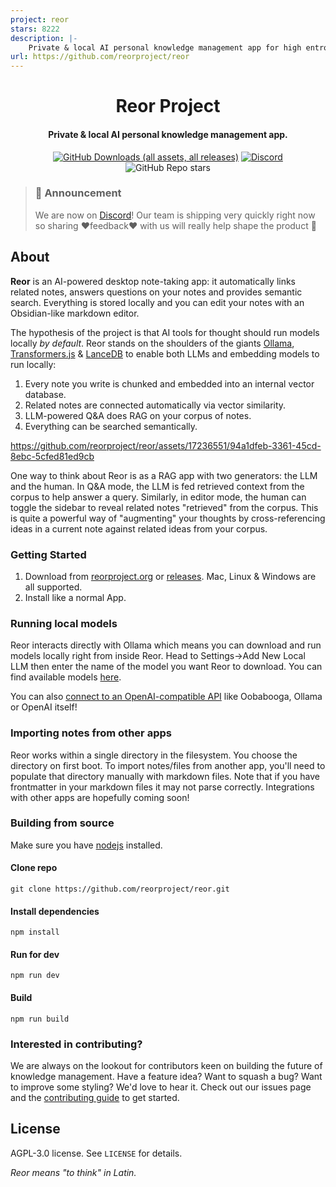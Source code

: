 ```yaml
---
project: reor
stars: 8222
description: |-
    Private & local AI personal knowledge management app for high entropy people.
url: https://github.com/reorproject/reor
---
```


<h1 align="center">Reor Project</h1>
<!-- <p align="center">
    <img src="logo_or_graphic_representation.png" alt="Reor Logo">
</p> -->

<h4 align="center">
Private & local AI personal knowledge management app.</h4>

<p align="center">
    <a href="https://tooomm.github.io/github-release-stats/?username=reorproject&repository=reor">    <img alt="GitHub Downloads (all assets, all releases)" src="https://img.shields.io/github/downloads/reorproject/reor/total"></a>
<a href="https://discord.gg/b7zanGCTUY" target="_blank"><img src="https://dcbadge.vercel.app/api/server/QBhGUFJYuH?style=flat&compact=true" alt="Discord"></a>
    <img alt="GitHub Repo stars" src="https://img.shields.io/github/stars/reorproject/reor">

</p>

> ### 📢 Announcement
>
> We are now on [Discord](https://discord.gg/b7zanGCTUY)! Our team is shipping very quickly right now so sharing ❤️feedback❤️ with us will really help shape the product 🚀

## About

**Reor** is an AI-powered desktop note-taking app: it automatically links related notes, answers questions on your notes and provides semantic search. Everything is stored locally and you can edit your notes with an Obsidian-like markdown editor.

The hypothesis of the project is that AI tools for thought should run models locally _by default_. Reor stands on the shoulders of the giants [Ollama](https://github.com/ollama/ollama), [Transformers.js](https://github.com/xenova/transformers.js) & [LanceDB](https://github.com/lancedb/lancedb) to enable both LLMs and embedding models to run locally:

1. Every note you write is chunked and embedded into an internal vector database.
2. Related notes are connected automatically via vector similarity.
3. LLM-powered Q&A does RAG on your corpus of notes.
4. Everything can be searched semantically.

<https://github.com/reorproject/reor/assets/17236551/94a1dfeb-3361-45cd-8ebc-5cfed81ed9cb>

One way to think about Reor is as a RAG app with two generators: the LLM and the human. In Q&A mode, the LLM is fed retrieved context from the corpus to help answer a query. Similarly, in editor mode, the human can toggle the sidebar to reveal related notes "retrieved" from the corpus. This is quite a powerful way of "augmenting" your thoughts by cross-referencing ideas in a current note against related ideas from your corpus.

### Getting Started

1. Download from [reorproject.org](https://reorproject.org) or [releases](https://github.com/reorproject/reor/releases). Mac, Linux & Windows are all supported.
2. Install like a normal App.

### Running local models

Reor interacts directly with Ollama which means you can download and run models locally right from inside Reor. Head to Settings->Add New Local LLM then enter the name of the model you want Reor to download. You can find available models [here](https://ollama.com/library).

You can also [connect to an OpenAI-compatible API](https://www.reorproject.org/docs/documentation/openai-like-api) like Oobabooga, Ollama or OpenAI itself!

### Importing notes from other apps

Reor works within a single directory in the filesystem. You choose the directory on first boot.
To import notes/files from another app, you'll need to populate that directory manually with markdown files. Note that if you have frontmatter in your markdown files it may not parse correctly. Integrations with other apps are hopefully coming soon!

### Building from source

Make sure you have [nodejs](https://nodejs.org/en/download) installed.

#### Clone repo

```
git clone https://github.com/reorproject/reor.git
```

#### Install dependencies

```
npm install
```

#### Run for dev

```
npm run dev
```

#### Build

```
npm run build
```

### Interested in contributing?

We are always on the lookout for contributors keen on building the future of knowledge management. Have a feature idea? Want to squash a bug? Want to improve some styling? We'd love to hear it. Check out our issues page and the [contributing guide](https://www.reorproject.org/docs/documentation/contributing) to get started.

## License

AGPL-3.0 license. See `LICENSE` for details.

_Reor means "to think" in Latin._

